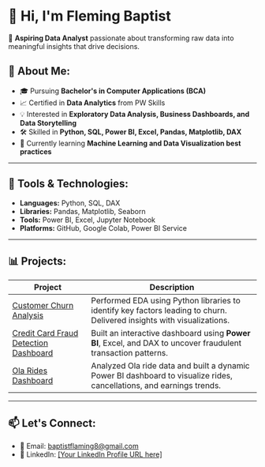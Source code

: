 # 👋 Hi, I'm Fleming Baptist

🎯 **Aspiring Data Analyst** passionate about transforming raw data into meaningful insights that drive decisions. 

## 🚀 About Me:
- 🎓 Pursuing **Bachelor's in Computer Applications (BCA)**
- 📈 Certified in **Data Analytics** from PW Skills
- 💡 Interested in **Exploratory Data Analysis, Business Dashboards, and Data Storytelling**
- 🛠️ Skilled in **Python, SQL, Power BI, Excel, Pandas, Matplotlib, DAX**
- 🌱 Currently learning **Machine Learning and Data Visualization best practices**

---

## 🔧 Tools & Technologies:
- **Languages:** Python, SQL, DAX
- **Libraries:** Pandas, Matplotlib, Seaborn
- **Tools:** Power BI, Excel, Jupyter Notebook
- **Platforms:** GitHub, Google Colab, Power BI Service

---

## 📊 Projects:
| Project | Description |
|--------|-------------|
| [Customer Churn Analysis](https://github.com/flemingbap14/-Customer-Churn-Analysis) | Performed EDA using Python libraries to identify key factors leading to churn. Delivered insights with visualizations. |
| [Credit Card Fraud Detection Dashboard](https://github.com/flemingbap14/Credit_Card_Fraud_Analysis) | Built an interactive dashboard using **Power BI**, Excel, and DAX to uncover fraudulent transaction patterns. |
| [Ola Rides Dashboard](https://github.com/flemingbap14/Ola_Rides) | Analyzed Ola ride data and built a dynamic Power BI dashboard to visualize rides, cancellations, and earnings trends. |

---

## 📫 Let's Connect:
- 📧 Email: baptistflaming8@gmail.com
- 💼 LinkedIn: [[Your LinkedIn Profile URL here]](https://www.linkedin.com/in/fleming-baptist-495918370/)
